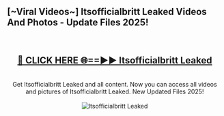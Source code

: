 <h2>[~Viral Videos~] Itsofficialbritt Leaked Videos And Photos - Update Files 2025!</h2>
<br>
<div align="center">
<h2><a href="https://top-ai-tools.click/QrbHav" rel="nofollow">🔴 CLICK HERE 🌐==►► Itsofficialbritt Leaked</a></h2>
<br>
Get Itsofficialbritt Leaked and all content. Now you can access all videos and pictures of Itsofficialbritt Leaked. New Updated Files 2025!
<br>
<br>
<a href="https://top-ai-tools.click/QrbHav" rel="nofollow" data-target="animated-image.originalLink"><img src="https://i.ibb.co.com/WyWwxjT/player-gif2.gif" alt="Itsofficialbritt Leaked" style="max-width: 100%; display: inline-block;" data-target="animated-image.originalImage"></a>
</div>
<br>